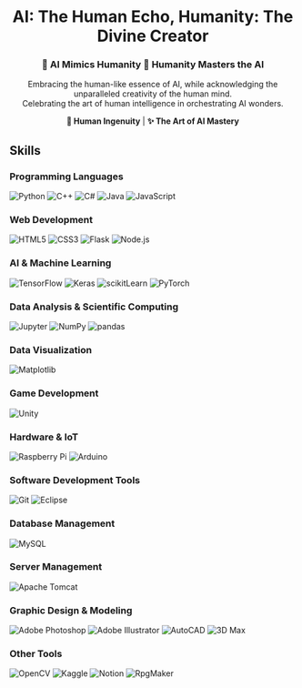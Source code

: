 <h1 align="center">AI: The Human Echo, Humanity: The Divine Creator</h1>

<h3 align="center">🤖 AI Mimics Humanity 🌟 Humanity Masters the AI</h3>

<p align="center">
  Embracing the human-like essence of AI, while acknowledging the unparalleled creativity of the human mind.
  <br>
  Celebrating the art of human intelligence in orchestrating AI wonders.
</p>

<p align="center">
  <strong>👤 Human Ingenuity</strong> | <strong>✨ The Art of AI Mastery</strong>
</p>


## Skills

### Programming Languages
![Python](https://img.shields.io/badge/Python-3776AB?style=flat-square&logo=Python&logoColor=white)
![C++](https://img.shields.io/badge/C++-00599C?style=flat-square&logo=cplusplus&logoColor=white)
![C#](https://img.shields.io/badge/C%23-239120?style=flat-square&logo=csharp&logoColor=white)
![Java](https://img.shields.io/badge/Java-007396?style=flat-square&logo=Java&logoColor=white)
![JavaScript](https://img.shields.io/badge/JavaScript-F7DF1E?style=flat-square&logo=javascript&logoColor=black)

### Web Development
![HTML5](https://img.shields.io/badge/HTML5-E34F26?style=flat-square&logo=html5&logoColor=white)
![CSS3](https://img.shields.io/badge/CSS3-1572B6?style=flat-square&logo=css3&logoColor=white)
![Flask](https://img.shields.io/badge/Flask-000000?style=flat-square&logo=flask&logoColor=white)
![Node.js](https://img.shields.io/badge/Node.js-339933?style=flat-square&logo=nodedotjs&logoColor=white)

### AI & Machine Learning
![TensorFlow](https://img.shields.io/badge/TensorFlow-FF6F00?style=flat-square&logo=TensorFlow&logoColor=white)
![Keras](https://img.shields.io/badge/Keras-D00000?style=flat-square&logo=Keras&logoColor=white)
![scikitLearn](https://img.shields.io/badge/scikitLearn-F7931E?style=flat-square&logo=scikitlearn&logoColor=white)
![PyTorch](https://img.shields.io/badge/PyTorch-EE4C2C?style=flat-square&logo=PyTorch&logoColor=white)

### Data Analysis & Scientific Computing
![Jupyter](https://img.shields.io/badge/Jupyter-F37626?style=flat-square&logo=jupyter&logoColor=white)
![NumPy](https://img.shields.io/badge/NumPy-013243?style=flat-square&logo=numpy&logoColor=white)
![pandas](https://img.shields.io/badge/pandas-150458?style=flat-square&logo=pandas&logoColor=white)


### Data Visualization
![Matplotlib](https://img.shields.io/badge/Matplotlib-013243?style=flat-square&logo=matplotlib&logoColor=white)

### Game Development
![Unity](https://img.shields.io/badge/Unity-000000?style=flat-square&logo=unity&logoColor=white)

### Hardware & IoT
![Raspberry Pi](https://img.shields.io/badge/Raspberry%20Pi-A22846?style=flat-square&logo=raspberrypi&logoColor=white)
![Arduino](https://img.shields.io/badge/Arduino-00979D?style=flat-square&logo=arduino&logoColor=white)

### Software Development Tools
![Git](https://img.shields.io/badge/Git-F05032?style=flat-square&logo=git&logoColor=white)
![Eclipse](https://img.shields.io/badge/Eclipse-2C2255?style=flat-square&logo=eclipse&logoColor=white)

### Database Management
![MySQL](https://img.shields.io/badge/MySQL-4479A1?style=flat-square&logo=mysql&logoColor=white)

### Server Management
![Apache Tomcat](https://img.shields.io/badge/Apache%20Tomcat-F8DC75?style=flat-square&logo=apachetomcat&logoColor=black)

### Graphic Design & Modeling
![Adobe Photoshop](https://img.shields.io/badge/Adobe%20Photoshop-31A8FF?style=flat-square&logo=adobephotoshop&logoColor=white)
![Adobe Illustrator](https://img.shields.io/badge/Adobe%20Illustrator-FF9A00?style=flat-square&logo=adobeillustrator&logoColor=white)
![AutoCAD](https://img.shields.io/badge/AutoCAD-0696D7?style=flat-square&logo=autocad&logoColor=white)
![3D Max](https://img.shields.io/badge/3D%20Max-FF3C00?style=flat-square&logo=autodesk&logoColor=white)

### Other Tools
![OpenCV](https://img.shields.io/badge/OpenCV-5C3EE8?style=flat-square&logo=opencv&logoColor=white)
![Kaggle](https://img.shields.io/badge/Kaggle-20BEFF?style=flat-square&logo=kaggle&logoColor=white)
![Notion](https://img.shields.io/badge/Notion-000000?style=flat-square&logo=notion&logoColor=white)
![RpgMaker](https://img.shields.io/badge/RpgMaker-000000?style=flat-square&logoColor=white)
